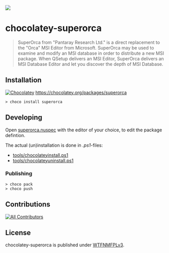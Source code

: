 ![](assets/icon.ico)

# chocolatey-superorca
> SuperOrca from "Pantaray Research Ltd." is a direct replacement to the "Orca" MSI Editor from Microsoft. SuperOrca may be used to examine and modify an MSI database in order to distribute a new MSI package. When QSetup delivers an MSI Editor, SuperOrca delivers an MSI Database Editor and let you discover the depth of MSI Database.

## Installation

[![Chocolatey](https://img.shields.io/chocolatey/v/superorca.svg)](https://chocolatey.org/packages/superorca) https://chocolatey.org/packages/superorca

    > choco install superorca

## Developing

Open [superorca.nuspec](superorca.nuspec) with the editor of your choice, to edit the package defintion.

The actual (un)installation is done in *.ps1*-files:

- [tools/chocolateyinstall.ps1](tools/chocolateyinstall.ps1)
- [tools/chocolateyuninstall.ps1](tools/chocolateyuininstall.ps1)

### Publishing

    > choco pack
    > choco push

## Contributions

<!-- ALL-CONTRIBUTORS-BADGE:START - Do not remove or modify this section -->
[![All Contributors](https://img.shields.io/badge/all_contributors-13-orange.svg?style=flat-square)](#contributors)
<!-- ALL-CONTRIBUTORS-BADGE:END --> 

## License

chocolatey-superorca  is published under [WTFNMFPLv3](https://github.com/dittodhole/WTFNMFPLv3).
